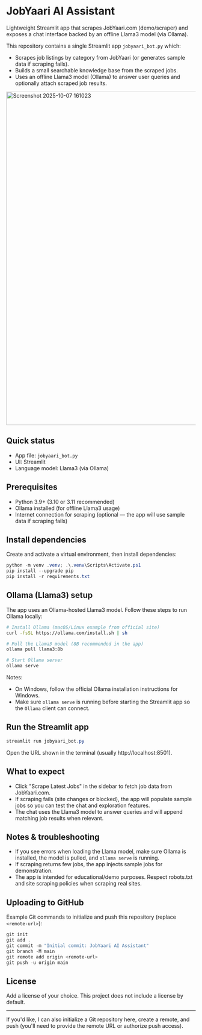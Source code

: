 # JobYaari AI Assistant

Lightweight Streamlit app that scrapes JobYaari.com (demo/scraper) and exposes a chat interface backed by an offline Llama3 model (via Ollama).

This repository contains a single Streamlit app `jobyaari_bot.py` which:
- Scrapes job listings by category from JobYaari (or generates sample data if scraping fails).
- Builds a small searchable knowledge base from the scraped jobs.
- Uses an offline Llama3 model (Ollama) to answer user queries and optionally attach scraped job results.

<img width="1911" height="885" alt="Screenshot 2025-10-07 161023" src="https://github.com/user-attachments/assets/82d7ccfa-4bd7-4089-9851-44c355eb9ed8" />

## Quick status
- App file: `jobyaari_bot.py`
- UI: Streamlit
- Language model: Llama3 (via Ollama)

## Prerequisites
- Python 3.9+ (3.10 or 3.11 recommended)
- Ollama installed (for offline Llama3 usage)
- Internet connection for scraping (optional — the app will use sample data if scraping fails)

## Install dependencies
Create and activate a virtual environment, then install dependencies:

```powershell
python -m venv .venv; .\.venv\Scripts\Activate.ps1
pip install --upgrade pip
pip install -r requirements.txt
```

## Ollama (Llama3) setup
The app uses an Ollama-hosted Llama3 model. Follow these steps to run Ollama locally:

```bash
# Install Ollama (macOS/Linux example from official site)
curl -fsSL https://ollama.com/install.sh | sh

# Pull the Llama3 model (8B recommended in the app)
ollama pull llama3:8b

# Start Ollama server
ollama serve
```

Notes:
- On Windows, follow the official Ollama installation instructions for Windows.
- Make sure `ollama serve` is running before starting the Streamlit app so the `Ollama` client can connect.

## Run the Streamlit app

```powershell
streamlit run jobyaari_bot.py
```

Open the URL shown in the terminal (usually http://localhost:8501).

## What to expect
- Click "Scrape Latest Jobs" in the sidebar to fetch job data from JobYaari.com.
- If scraping fails (site changes or blocked), the app will populate sample jobs so you can test the chat and exploration features.
- The chat uses the Llama3 model to answer queries and will append matching job results when relevant.

## Notes & troubleshooting
- If you see errors when loading the Llama model, make sure Ollama is installed, the model is pulled, and `ollama serve` is running.
- If scraping returns few jobs, the app injects sample jobs for demonstration.
- The app is intended for educational/demo purposes. Respect robots.txt and site scraping policies when scraping real sites.

## Uploading to GitHub
Example Git commands to initialize and push this repository (replace `<remote-url>`):

```powershell
git init
git add .
git commit -m "Initial commit: JobYaari AI Assistant"
git branch -M main
git remote add origin <remote-url>
git push -u origin main
```

## License
Add a license of your choice. This project does not include a license by default.

---
If you'd like, I can also initialize a Git repository here, create a remote, and push (you'll need to provide the remote URL or authorize push access).
